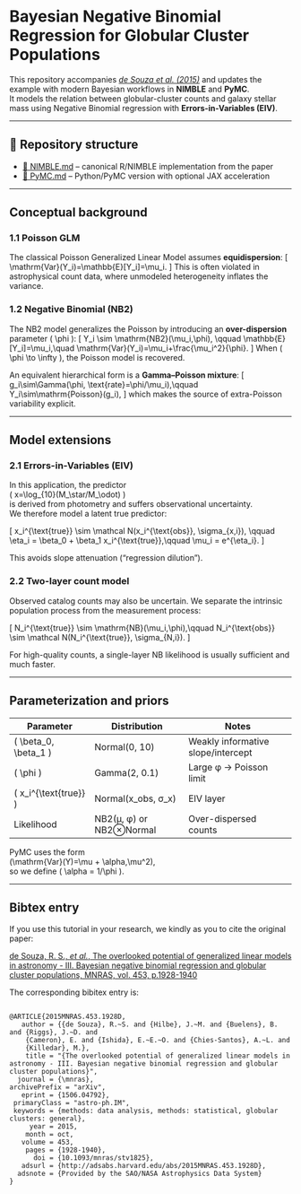 # Bayesian Negative Binomial Regression for Globular Cluster Populations

This repository accompanies [*de Souza et al. (2015)*](https://academic.oup.com/mnras/article/453/2/1928/1154495) and updates the example with
modern Bayesian workflows in **NIMBLE** and **PyMC**.  
It models the relation between globular-cluster counts and galaxy stellar mass
using Negative Binomial regression with **Errors-in-Variables (EIV)**.

---

## 🧭 Repository structure

- [📗 NIMBLE.md](NIMBLE.md) – canonical R/NIMBLE implementation from the paper  
- [🐍 PyMC.md](PyMC.md) – Python/PyMC version with optional JAX acceleration  

---

##  Conceptual background

### 1.1 Poisson GLM
The classical Poisson Generalized Linear Model assumes **equidispersion**:
\[
\mathrm{Var}(Y_i)=\mathbb{E}[Y_i]=\mu_i.
\]
This is often violated in astrophysical count data, where unmodeled
heterogeneity inflates the variance.

### 1.2 Negative Binomial (NB2)
The NB2 model generalizes the Poisson by introducing an **over-dispersion**
parameter \( \phi \):
\[
Y_i \sim \mathrm{NB2}(\mu_i,\phi), \qquad
\mathbb{E}[Y_i]=\mu_i,\quad
\mathrm{Var}(Y_i)=\mu_i+\frac{\mu_i^2}{\phi}.
\]
When \( \phi \to \infty \), the Poisson model is recovered.

An equivalent hierarchical form is a **Gamma–Poisson mixture**:
\[
g_i\sim\Gamma(\phi, \text{rate}=\phi/\mu_i),\qquad
Y_i\sim\mathrm{Poisson}(g_i),
\]
which makes the source of extra-Poisson variability explicit.

---

## Model extensions

### 2.1 Errors-in-Variables (EIV)
In this application, the predictor  
\( x=\log_{10}(M_\star/M_\odot) \)  
is derived from photometry and suffers observational uncertainty.  
We therefore model a latent true predictor:

\[
x_i^{\text{true}} \sim \mathcal N(x_i^{\text{obs}}, \sigma_{x,i}), \qquad
\eta_i = \beta_0 + \beta_1 x_i^{\text{true}},\qquad
\mu_i = e^{\eta_i}.
\]

This avoids slope attenuation (“regression dilution”).

### 2.2 Two-layer count model
Observed catalog counts may also be uncertain.
We separate the intrinsic population process from the measurement process:

\[
N_i^{\text{true}} \sim \mathrm{NB}(\mu_i,\phi),\qquad
N_i^{\text{obs}} \sim \mathcal N(N_i^{\text{true}}, \sigma_{N,i}).
\]

For high-quality counts, a single-layer NB likelihood is usually sufficient and much faster.

---

## Parameterization and priors

| Parameter | Distribution | Notes |
|------------|---------------|-------|
| \( \beta_0, \beta_1 \) | Normal(0, 10) | Weakly informative slope/intercept |
| \( \phi \) | Gamma(2, 0.1) | Large φ → Poisson limit |
| \( x_i^{\text{true}} \) | Normal(x_obs, σ_x) | EIV layer |
| Likelihood | NB2(μ, φ) or NB2⊗Normal | Over-dispersed counts |

PyMC uses the form  
\(\mathrm{Var}(Y)=\mu + \alpha\,\mu^2\),  
so we define \( \alpha = 1/\phi \).

---
## Bibtex entry

If you use this tutorial in your research, we kindly as you to cite the original paper:

[de Souza, R. S.,  *et al.*,  The overlooked potential of generalized linear models in astronomy - III. Bayesian negative binomial regression and globular cluster populations, MNRAS, vol. 453, p.1928-1940](http://adsabs.harvard.edu/abs/2015MNRAS.453.1928D)

The corresponding bibitex entry is:

```

@ARTICLE{2015MNRAS.453.1928D,
   author = {{de Souza}, R.~S. and {Hilbe}, J.~M. and {Buelens}, B. and {Riggs}, J.~D. and 
	{Cameron}, E. and {Ishida}, E.~E.~O. and {Chies-Santos}, A.~L. and 
	{Killedar}, M.},
    title = "{The overlooked potential of generalized linear models in astronomy - III. Bayesian negative binomial regression and globular cluster populations}",
  journal = {\mnras},
archivePrefix = "arXiv",
   eprint = {1506.04792},
 primaryClass = "astro-ph.IM",
 keywords = {methods: data analysis, methods: statistical, globular clusters: general},
     year = 2015,
    month = oct,
   volume = 453,
    pages = {1928-1940},
      doi = {10.1093/mnras/stv1825},
   adsurl = {http://adsabs.harvard.edu/abs/2015MNRAS.453.1928D},
  adsnote = {Provided by the SAO/NASA Astrophysics Data System}
}
```
